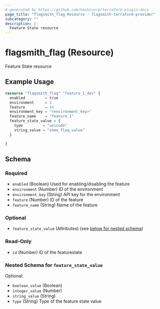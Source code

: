 ```yaml
---
# generated by https://github.com/hashicorp/terraform-plugin-docs
page_title: "flagsmith_flag Resource - flagsmith-terraform-provider"
subcategory: ""
description: |-
  Feature State resource
---
```


# flagsmith_flag (Resource)

Feature State resource

## Example Usage

```terraform
resource "flagsmith_flag" "feature_1_dev" {
  enabled         = true
  environment     = 2
  feature         = 14
  environment_key = "<environment_key>"
  feature_name    = "feature_1"
  feature_state_value = {
    type         = "unicode"
    string_value = "some_flag_value"
  }

}
```

<!-- schema generated by tfplugindocs -->
## Schema

### Required

- `enabled` (Boolean) Used for enabling/disabling the feature
- `environment` (Number) ID of the environment
- `environment_key` (String) API key for the environment
- `feature` (Number) ID of the feature
- `feature_name` (String) Name of the feature

### Optional

- `feature_state_value` (Attributes) (see [below for nested schema](#nestedatt--feature_state_value))

### Read-Only

- `id` (Number) ID of the featurestate

<a id="nestedatt--feature_state_value"></a>
### Nested Schema for `feature_state_value`

Optional:

- `boolean_value` (Boolean)
- `integer_value` (Number)
- `string_value` (String)
- `type` (String) Type of the feature state value


